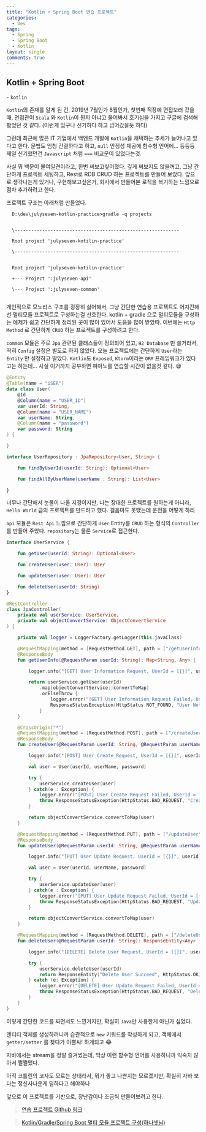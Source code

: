 ```yaml
---
title: "Kotlin + Spring Boot 연습 프로젝트"
categories:
  - Dev
tags:
  - Spring
  - Spring Boot
  - Kotlin
layout: single
comments: true
---
```


## Kotlin + Spring Boot



\- `kotlin`

  `Kotlin`의 존재를 알게 된 건, 2019년 7월인가 8월인가, 첫번째 직장에 면접보러 갔을때, 면접관이 `Scala` 와 `Kotlin`이 뭔지 아냐고 물어봐서 호기심을 가지고 구글에 검색해 봤었던 것 같다. (이런게 있구나 신기하다 하고 넘어갔을듯 하다)

  그런데 최근에 많은 IT 기업에서 백엔드 개발에 `Kotlin`을 채택하는 추세가 늘어나고 있다고 한다. 문법도 엄청 간결하다고 하고, `null` 안정성 제공에 함수형 언어에... 등등등 제일 신기했던건 `Javascript` 처럼 `===` 비교문이 있었다는것. 

  사실 뭐 백문이 불여일견이라고, 한번 써보고싶어졌다. 깊게 써보지도 않을꺼고, 그냥 간단하게 프로젝트 세팅하고, Rest로 RDB CRUD 하는 프로젝트를 만들어 보았다. 앞으로 생각나는게 있거나, 구현해보고싶은거, 회사에서 만들어본 로직을 복기하는 느낌으로 점차 추가하려고 한다.



  프로젝트 구조는 아래처럼 만들었다.

```shell
  D:\dev\julyseven-kotlin-practice>gradle -q projects


  \------------------------------------------------------------

  Root project 'julyseven-kotilin-practice'

  \------------------------------------------------------------


  Root project 'julyseven-kotilin-practice'

  +--- Project ':julyseven-api'

  \--- Project ':julyseven-common'
  
```



  개인적으로 모노리스 구조를 굉장히 싫어해서, 그냥 간단한 연습용 프로젝트도 어지간해선 멀티모듈 프로젝트로 구성하는걸 선호한다. kotlin + gradle 으로 멀티모듈을 구성하는 예제가 쉽고 간단하게 정리된 곳이 많이 있어서 도움을 많이 받았따. 이번에는 `Http Method` 로 간단하게  `CRUD`  하는 프로젝트를 구성하려고 한다.



`common` 모듈은 주로 `Jpa` 관련된 클래스들이 정의되어 있고, `H2 Database` 만 쓸거라서, 딱히 `Config` 설정은 별도로 하지 않았다. 오늘 프로젝트에는 간단하게 `User`라는 `Entity` 만 설정하고 말았다. `Kotlin`도 `Exposed`, `Ktorm`이라는 `ORM` 프레임워크가 있다고는 하는데... 사실 이거까지 공부하면 피아노를 연습할 시간이 없을것 같다. 😫

```kotlin
@Entity
@Table(name = "USER")
data class User(
    @Id
    @Column(name = "USER_ID")
    var userId: String,
    @Column(name = "USER_NAME")
    var userName: String,
    @Column(name = "password")
    var password: String
) {

}
```

```kotlin
interface UserRepository : JpaRepository<User, String> {

    fun findByUserId(userId: String): Optional<User>

    fun findAllByUserName(userName : String): List<User>

}
```

너무나 간단해서 눈물이 나올 지경이지만, 나는 장대한 프로젝트를 원하는게 아니라, `Hello World` 급의 프로젝트를 만드려고 했다. 걸음마도 못땠는데 운전을 어떻게 하리


`api` 모듈은 `Rest Api` 느낌으로 간단하게 `User` Entity를 `CRUD` 하는 형식의 `Controller`를 만들어 주었다. `repository`는 물론 `Service`로 접근한다.

```kotlin
interface UserService {

    fun getUser(userId: String): Optional<User>

    fun createUser(user: User): User

    fun updateUser(user: User): User

    fun deleteUser(userId: String)
}
```

```kotlin
@RestController
class JpaController(
    private val userService: UserService,
    private val objectConvertService: ObjectConvertService
) {

    private val logger = LoggerFactory.getLogger(this.javaClass)

    @RequestMapping(method = [RequestMethod.GET], path = ["/getUserInfo"], params = ["userId"])
    @ResponseBody
    fun getUserInfo(@RequestParam userId: String): Map<String, Any> {

        logger.info("[GET] User Information Request, UserId = [{}]", userId)

        return userService.getUser(userId)
            .map(objectConvertService::convertToMap)
            .orElseThrow {
                logger.error("[GET] User Information Request Failed, UserId = [{}]", userId)
                ResponseStatusException(HttpStatus.NOT_FOUND, "User Not Found")
            }
    }

    @CrossOrigin("*")
    @RequestMapping(method = [RequestMethod.POST], path = ["/createUser"], params = ["userId", "userName", "password"])
    @ResponseBody
    fun createUser(@RequestParam userId: String, @RequestParam userName: String, @RequestParam password: String): Map<String, Any> {

        logger.info("[POST] User Create Request, UserId = [{}]", userId);

        val user = User(userId, userName, password)

        try {
            userService.createUser(user)
        } catch(e : Exception) {
            logger.error("[POST] User Create Request Failed, UserId = [{}]", userId);
            throw ResponseStatusException(HttpStatus.BAD_REQUEST, "Create User Failed, -> " + e.message);
        }

        return objectConvertService.convertToMap(user)
    }

    @RequestMapping(method = [RequestMethod.PUT], path = ["/updateUser"], params = ["userId"])
    @ResponseBody
    fun updateUser(@RequestParam userId: String, @RequestParam userName: String, @RequestParam password: String): Map<String, Any> {

        logger.info("[PUT] User Update Request, UserId = [{}]", userId);

        val user = User(userId, userName, password)

        try {
            userService.updateUser(user)
        } catch(e : Exception) {
            logger.error("[PUT] User Update Request Failed, UserId = [{}]", userId);
            throw ResponseStatusException(HttpStatus.BAD_REQUEST, "Update User Failed, -> " + e.message);
        }

        return objectConvertService.convertToMap(user)
    }

    @RequestMapping(method = [RequestMethod.DELETE], path = ["/deleteUser"], params = ["userId"])
    fun deleteUser(@RequestParam userId: String): ResponseEntity<Any> {

        logger.info("[DELETE] Delete User Request, UserId = [{}]", userId);

        try {
            userService.deleteUser(userId)
            return ResponseEntity("Delete User Succeed", HttpStatus.OK)
        } catch (e: Exception) {
            logger.error("[DELETE] User Update Request Failed, UserId = [{}]", userId, e);
            throw ResponseStatusException(HttpStatus.BAD_REQUEST, "Delete User Failed, -> " + e.message);
        }
    }
}
```

이렇게 간단한 코드를 짜면서도 느낀거지만, 확실히 `Java`만 사용한게 아닌가 싶었다. 

엔티티 객체를 생성하려니까 습관적으로  `new` 키워드를 작성하게 되고, 객체에서 `getter/setter` 를 찾다가 아뿔싸! 하게되고 😂 

자바에서는 stream을 정말 즐겨썼는데, 막상 이런 함수형 언어를 사용하니까 익숙치 않아서 쩔쩔맸다. 

아직 코틀린의 코자도 모르는 상태라서, 뭐가 좋고 나쁜지는 모르겠지만, 확실히 자바 보다는 정신사나운게 덜하다고 해야하나



앞으로 이 프로젝트를 기반으로, 장난감이나 조금씩 만들어보려고 한다.

> [연습 프로젝트 Github 링크](https://github.com/JulySeven1995/kotlin-practice/tree/20210425-StartProject )

> [Kotlin/Gradle/Spring Boot 멀티 모듈 프로젝트 구성(하나셋님)](https://www.youtube.com/watch?v=Of4hT2TpAlY)